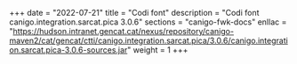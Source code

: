 +++
date        = "2022-07-21"
title       = "Codi font"
description = "Codi font canigo.integration.sarcat.pica 3.0.6"
sections    = "canigo-fwk-docs"
enllac		= "https://hudson.intranet.gencat.cat/nexus/repository/canigo-maven2/cat/gencat/ctti/canigo.integration.sarcat.pica/3.0.6/canigo.integration.sarcat.pica-3.0.6-sources.jar"
weight		= 1
+++

